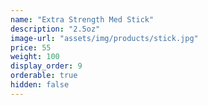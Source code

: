 ```yaml
---
name: "Extra Strength Med Stick"
description: "2.5oz"
image-url: "assets/img/products/stick.jpg"
price: 55
weight: 100
display_order: 9
orderable: true
hidden: false
---
```

